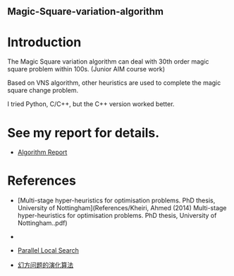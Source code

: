 ## Magic-Square-variation-algorithm

# Introduction
The Magic Square variation algorithm can deal with 30th order magic square problem within 100s. (Junior AIM course work)

Based on VNS algorithm, other heuristics are used to complete the magic square change problem.

I tried Python, C/C++, but the C++ version worked better.

# See my report for details.
- [Algorithm Report](Algorithm_Report.pdf)

# References
- [Multi-stage hyper-heuristics for optimisation problems. PhD thesis, University of Nottingham](References/Kheiri, Ahmed (2014) Multi-stage hyper-heuristics for optimisation problems. PhD thesis, University of Nottingham..pdf)

- 
- [Parallel Local Search](References/Parallel_Local_Search.pdf)
- [幻方问题的演化算法](References/幻方问题的演化算法_谢涛.pdf)
